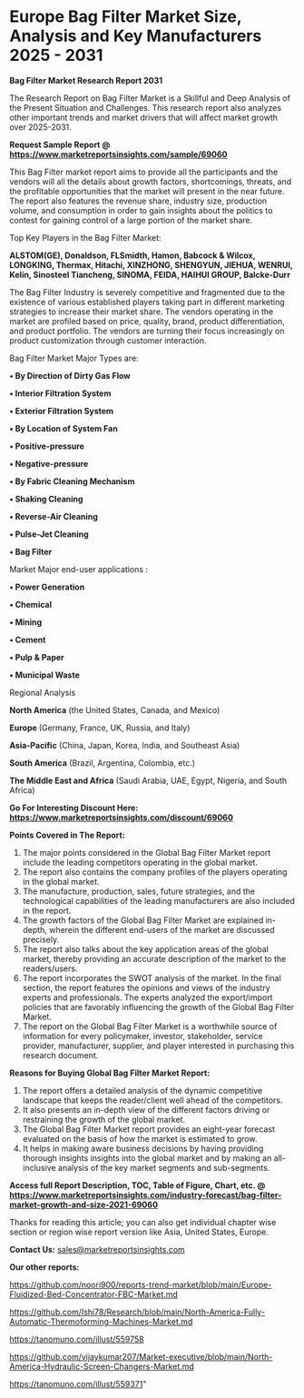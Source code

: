 # Europe Bag Filter Market Size, Analysis and Key Manufacturers 2025 - 2031

<strong>Bag Filter Market Research Report 2031</strong>

The Research Report on Bag Filter Market is a Skillful and Deep Analysis of the Present Situation and Challenges. This research report also analyzes other important trends and market drivers that will affect market growth over 2025-2031.

<strong>Request Sample Report @ <a href=https://www.marketreportsinsights.com/sample/69060>https://www.marketreportsinsights.com/sample/69060</a></strong>

This Bag Filter market report aims to provide all the participants and the vendors will all the details about growth factors, shortcomings, threats, and the profitable opportunities that the market will present in the near future. The report also features the revenue share, industry size, production volume, and consumption in order to gain insights about the politics to contest for gaining control of a large portion of the market share.

Top Key Players in the Bag Filter Market:

<strong>ALSTOM(GE), Donaldson, FLSmidth, Hamon, Babcock & Wilcox, LONGKING, Thermax, Hitachi, XINZHONG, SHENGYUN, JIEHUA, WENRUI, Kelin, Sinosteel Tiancheng, SINOMA, FEIDA, HAIHUI GROUP, Balcke-Durr</strong>

The Bag Filter Industry is severely competitive and fragmented due to the existence of various established players taking part in different marketing strategies to increase their market share. The vendors operating in the market are profiled based on price, quality, brand, product differentiation, and product portfolio. The vendors are turning their focus increasingly on product customization through customer interaction.

Bag Filter Market Major Types are:

<strong>• By Direction of Dirty Gas Flow

• Interior Filtration System

• Exterior Filtration System

• By Location of System Fan

• Positive-pressure

• Negative-pressure

• By Fabric Cleaning Mechanism

• Shaking Cleaning

• Reverse-Air Cleaning

• Pulse-Jet Cleaning

• Bag Filter</strong>

Market Major end-user applications :

<strong>• Power Generation

• Chemical

• Mining

• Cement

• Pulp & Paper

• Municipal Waste</strong>

Regional Analysis

</u><strong><b>North America</b></strong> (the United States, Canada, and Mexico)

<strong><b>Europe </b></strong>(Germany, France, UK, Russia, and Italy)

<strong><b>Asia-Pacific</b></strong> (China, Japan, Korea, India, and Southeast Asia)

<strong><b>South America</b></strong> (Brazil, Argentina, Colombia, etc.)

<strong><b>The Middle East and Africa</b></strong> (Saudi Arabia, UAE, Egypt, Nigeria, and South Africa)

<strong>Go For Interesting Discount Here: <a href=https://www.marketreportsinsights.com/discount/69060>https://www.marketreportsinsights.com/discount/69060</a></strong>

<strong>Points Covered in The Report:</strong>
<ol>
  <li>The major points considered in the Global Bag Filter Market report include the leading competitors operating in the global market.</li>
  <li>The report also contains the company profiles of the players operating in the global market.</li>
  <li>The manufacture, production, sales, future strategies, and the technological capabilities of the leading manufacturers are also included in the report.</li>
  <li>The growth factors of the Global Bag Filter Market are explained in-depth, wherein the different end-users of the market are discussed precisely.</li>
  <li>The report also talks about the key application areas of the global market, thereby providing an accurate description of the market to the readers/users.</li>
  <li>The report incorporates the SWOT analysis of the market. In the final section, the report features the opinions and views of the industry experts and professionals. The experts analyzed the export/import policies that are favorably influencing the growth of the Global Bag Filter Market.</li>
  <li>The report on the Global Bag Filter Market is a worthwhile source of information for every policymaker, investor, stakeholder, service provider, manufacturer, supplier, and player interested in purchasing this research document.</li>
</ol>
<strong>Reasons for Buying Global Bag Filter Market Report:</strong>

<ol>
  <li>The report offers a detailed analysis of the dynamic competitive landscape that keeps the reader/client well ahead of the competitors.</li>
  <li>It also presents an in-depth view of the different factors driving or restraining the growth of the global market.</li>
  <li>The Global Bag Filter Market report provides an eight-year forecast evaluated on the basis of how the market is estimated to grow.</li>
  <li>It helps in making aware business decisions by having providing thorough insights insights into the global market and by making an all-inclusive analysis of the key market segments and sub-segments.</li>
</ol>
<strong>Access full Report Description, TOC, Table of Figure, Chart, etc. @ <a href=https://www.marketreportsinsights.com/industry-forecast/bag-filter-market-growth-and-size-2021-69060>https://www.marketreportsinsights.com/industry-forecast/bag-filter-market-growth-and-size-2021-69060</a></strong>


Thanks for reading this article; you can also get individual chapter wise section or region wise report version like Asia, United States, Europe.

<strong>Contact Us:</strong>
sales@marketreportsinsights.com

<strong>Our other reports:</strong>

<a href=https://github.com/noori900/reports-trend-market/blob/main/Europe-Fluidized-Bed-Concentrator-FBC-Market.md>https://github.com/noori900/reports-trend-market/blob/main/Europe-Fluidized-Bed-Concentrator-FBC-Market.md</a>

<a href=https://github.com/Ishi78/Research/blob/main/North-America-Fully-Automatic-Thermoforming-Machines-Market.md>https://github.com/Ishi78/Research/blob/main/North-America-Fully-Automatic-Thermoforming-Machines-Market.md</a>

<a href=https://tanomuno.com/illust/559758>https://tanomuno.com/illust/559758</a>

<a href=https://github.com/vijaykumar207/Market-executive/blob/main/North-America-Hydraulic-Screen-Changers-Market.md>https://github.com/vijaykumar207/Market-executive/blob/main/North-America-Hydraulic-Screen-Changers-Market.md</a>

<a href=https://tanomuno.com/illust/559371>https://tanomuno.com/illust/559371</a>"
